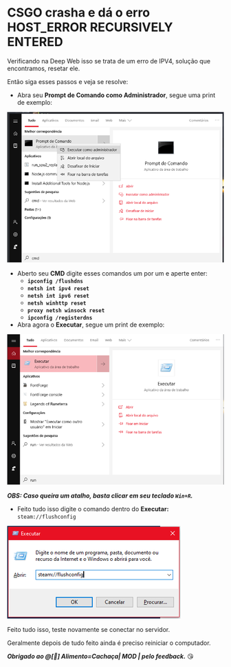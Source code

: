 # CSGO crasha e dá o erro HOST\_ERROR RECURSIVELY ENTERED

Verificando na Deep Web isso se trata de um erro de IPV4, solução que encontramos, resetar ele.

Então siga esses passos e veja se resolve:

* Abra seu **Prompt de Comando como Administrador**, segue uma print de exemplo: 

![Prompt de Comand](../../.gitbook/assets/image%20%284%29.png)

* Aberto seu **CMD** digite esses comandos um por um e aperte enter: 
  * **`ipconfig /flushdns`** 
  * **`netsh int ipv4 reset`** 
  * **`netsh int ipv6 reset`** 
  * **`netsh winhttp reset`** 
  * **`proxy netsh winsock reset`**
  *  **`ipconfig /registerdns`**
* Abra agora o **Executar**, segue um print de exemplo: 

![Win+R](../../.gitbook/assets/image%20%283%29.png)

_**OBS: Caso queira um atalho, basta clicar em seu teclado `Win+R`.**_

* Feito tudo isso digite o comando dentro do **Executar:** `steam://flushconfig`

![](../../.gitbook/assets/image.png)

Feito tudo isso, teste novamente se conectar no servidor.

Geralmente depois de tudo feito ainda é preciso reiniciar o computador.

_**Obrigado ao @\[💎\] Alimento=Cachaça\| MOD \| pelo feedback.**_ 😘 

